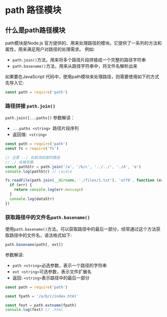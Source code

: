 # path 路径模块

## 什么是path路径模块
path模块是Node.js 官方提供的、用来处理路径的模块。它提供了一系列的方法和属性，用来满足用户对路径的处理需求。
例如:
* `path.join()`方法，用来将多个路径片段拼接成一个完整的路径字符串
* `path.basename()`方法，用来从路径字符串中，将文件名解析出来

如果要在JavaScript 代码中，使用path模块来处理路径，则需要使用如下的方式先导入它:
```javascript
const path = require('path')
```
### 路径拼接 `path.join()`
`path.join([...paths])`
参数解读：
* `...paths <string> `路径片段序列
* 返回值:` <string>`
```javascript
const path = require('path')
const fs = require('fs')

// 注意 ../ 会抵消前面的路径
// ./ 会被忽略
const pathStr = path.join('/a', '/b/c', '../../', './d', 'e')
console.log(pathStr) // \a\d\e

fs.readFile(path.join(__dirname, './files/1.txt'), 'utf8', function (err, dataStr) {
  if (err) {
    return console.log(err.message)
  }
  console.log(dataStr)
})
```
### 获取路径中的文件名`path.basename()`
使用`path.basename()`方法，可以获取路径中的最后一部分，经常通过这个方法获取路径中的文件名，语法格式如下:
```javascript
path.basename(path[, ext])
```
参数解读:
* `path <string>`必选参数，表示一个路径的字符串
* `ext <string>`可选参数，表示文件扩展名
* 返回: `<string>`表示路径中的最后一部分
```javascript
const path = require('path')

const fpath = '/a/b/c/index.html'

const fext = path.extname(fpath)
console.log(fext) // .html
```


